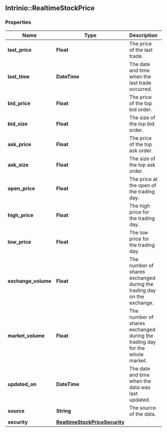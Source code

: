 ## Intrinio::RealtimeStockPrice

### Properties
Name | Type | Description | Notes
------------ | ------------- | ------------- | -------------
**last_price** | **Float** | The price of the last trade. | [optional] 
**last_time** | **DateTime** | The date and time when the last trade occurred. | [optional] 
**bid_price** | **Float** | The price of the top bid order. | [optional] 
**bid_size** | **Float** | The size of the top bid order. | [optional] 
**ask_price** | **Float** | The price of the top ask order. | [optional] 
**ask_size** | **Float** | The size of the top ask order. | [optional] 
**open_price** | **Float** | The price at the open of the trading day. | [optional] 
**high_price** | **Float** | The high price for the trading day. | [optional] 
**low_price** | **Float** | The low price for the trading day. | [optional] 
**exchange_volume** | **Float** | The number of shares exchanged during the trading day on the exchange. | [optional] 
**market_volume** | **Float** | The number of shares exchanged during the trading day for the whole market. | [optional] 
**updated_on** | **DateTime** | The date and time when the data was last updated. | [optional] 
**source** | **String** | The source of the data. | [optional] 
**security** | [**RealtimeStockPriceSecurity**](RealtimeStockPriceSecurity.md) |  | [optional] 


